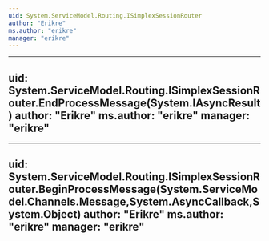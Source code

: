 ```yaml
---
uid: System.ServiceModel.Routing.ISimplexSessionRouter
author: "Erikre"
ms.author: "erikre"
manager: "erikre"
---
```


---
uid: System.ServiceModel.Routing.ISimplexSessionRouter.EndProcessMessage(System.IAsyncResult)
author: "Erikre"
ms.author: "erikre"
manager: "erikre"
---

---
uid: System.ServiceModel.Routing.ISimplexSessionRouter.BeginProcessMessage(System.ServiceModel.Channels.Message,System.AsyncCallback,System.Object)
author: "Erikre"
ms.author: "erikre"
manager: "erikre"
---
